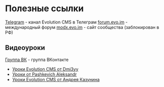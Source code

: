 # Полезные ссылки

[Telegram](https://t.me/evo_cms) - канал Evolution CMS в Телеграм
[forum.evo.im](https://forum.evo.im/) - международный форум
[modx.evo.im](https://modx.evo.im/) - сайт сообщества (заблокирован в РФ)

## Видеоуроки

[Группа ВК](https://vk.com/evolutioncms) - группа ВКонтакте

- [Уроки Evolution CMS от Dmi3yy](https://www.youtube.com/c/EvolutionCMS2)
- [Уроки от Pashkevich Aleksandr](https://www.youtube.com/c/PashkevichAleksandr)
- [Уроки Evolution CMS от Андрея Казунина](https://www.youtube.com/c/evolutionlessons)
